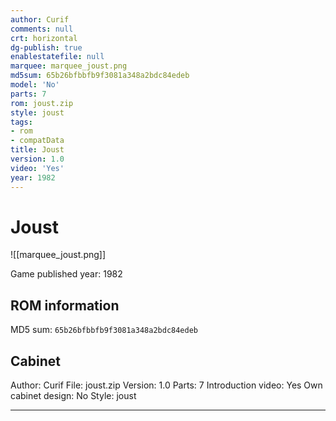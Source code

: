 ```yaml
---
author: Curif
comments: null
crt: horizontal
dg-publish: true
enablestatefile: null
marquee: marquee_joust.png
md5sum: 65b26bfbbfb9f3081a348a2bdc84edeb
model: 'No'
parts: 7
rom: joust.zip
style: joust
tags:
- rom
- compatData
title: Joust
version: 1.0
video: 'Yes'
year: 1982
---
```


# Joust

![[marquee_joust.png]]

Game published year: 1982

## ROM information

MD5 sum: `65b26bfbbfb9f3081a348a2bdc84edeb` 

## Cabinet

Author: Curif
File: joust.zip
Version: 1.0
Parts: 7
Introduction video: Yes
Own cabinet design: No
Style: joust

---
